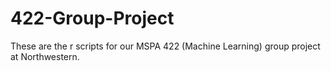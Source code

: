 # 422-Group-Project
These are the r scripts for our MSPA 422 (Machine Learning) group project at Northwestern.
